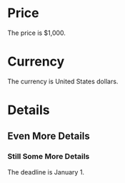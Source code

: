 # Price
The price is $1,000.

# Currency
The currency is United States dollars.

# Details
## Even More Details
### Still Some More Details
The deadline is January 1.
